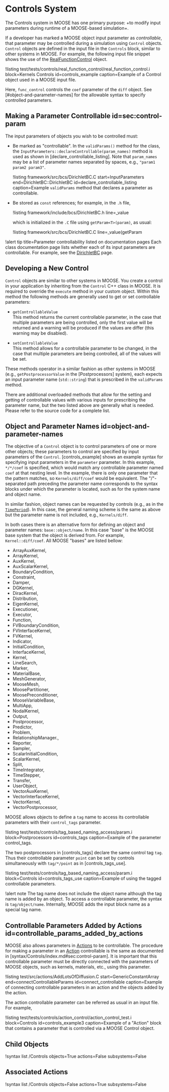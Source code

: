 # Controls System

The Controls system in MOOSE has one primary purpose: +to modify input parameters during runtime
of a MOOSE-based simulation+.

If a developer has marked a MOOSE object input parameter as *controllable*, that
parameter may be controlled during a simulation using `Control` objects.
`Control` objects are defined in the input file in the `Controls` block, similar to other systems
in MOOSE. For example, the following input file snippet shows the use of the
[RealFunctionControl](/RealFunctionControl.md) object.

!listing test/tests/controls/real_function_control/real_function_control.i
         block=Kernels Controls
         id=controls_example
         caption=Example of a Control object used in a MOOSE input file.

Here, `func_control` controls the `coef` parameter of the `diff` object. See
[#object-and-parameter-names] for the allowable syntax to specify controlled
parameters.

## Making a Parameter Controllable id=sec:control-param

The input parameters of objects you wish to be controlled must:

- Be marked as "controllable". In the `validParams()` method for the class,
  the `InputParameters::declareControllable(param_names)` method is used as
  shown in [declare_controllable_listing]. Note that `param_names` may be a
  list of parameter names separated by spaces, e.g., `"param1 param2 param3"`.

  !listing framework/src/bcs/DirichletBC.C
          start=InputParameters
          end=DirichletBC::DirichletBC
          id=declare_controllable_listing
          caption=Example `validParams` method that declares a parameter as controllable.
- Be stored as `const` references; for example, in the `.h` file,

  !listing framework/include/bcs/DirichletBC.h line=_value

  which is initialized in the `.C` file using `getParam<T>(param)`, as usual:

  !listing framework/src/bcs/DirichletBC.C line=_value(getParam

!alert tip title=Parameter controllability listed on documentation pages
Each class documentation page lists whether each of its input parameters are controllable.
For example, see the [DirichletBC](source/bcs/DirichletBC.md#input-parameters) page.

## Developing a New Control

`Control` objects are similar to other systems in MOOSE. You create a control in your application
by inheriting from the `Control` C++ class in MOOSE. It is required to override the `execute`
method in your custom object. Within this method the following methods are generally used to get
or set controllable parameters:

- `getControllableValue` <br>
  This method returns the current controllable parameter, in the case that multiple parameters are
  being controlled, only the first value will be returned and a warning will be produced if the
  values are differ (this warning may be disabled).

- `setControllableValue` <br>
  This method allows for a controllable parameter to be changed, in the case that multiple
  parameters are being controlled, all of the values will be set.

These methods operator in a similar fashion as
other systems in MOOSE (e.g., `getPostprocessorValue` in the [Postprocessors] system), each
expects an input parameter name (`std::string`) that is prescribed in the `validParams` method.

There are additional overloaded methods that allow for the setting and getting of controllable values
with various inputs for prescribing the parameter name, but the two listed above are generally
what is needed.  Please refer to the source code for a complete list.

## Object and Parameter Names id=object-and-parameter-names

The objective of a `Control` object is to control parameters of one or more other
objects; these parameters to control are specified by input parameters of the `Control`.
[controls_example] shows an example syntax for specifying input parameters in the
`parameter` parameter. In this example, `*/*/coef` is specified, which would
match any controllable parameter named `coef` at that nesting level. In the example, there
is only one parameter that the pattern matches, so `Kernels/diff/coef` would
be equivalent. The "/"-separated path preceding the parameter name corresponds
to the syntax blocks under which the parameter is located, such as for the system name and object name.

In similar fashion, object names can be requested by controls (e.g., as in the
[`TimePeriod`](/TimePeriod.md)). In this case, the general naming scheme is the same
as above but the parameter name is not included, e.g., `Kernels/diff`.

In both cases there is an alternative form for defining an object and parameter names:
`base::object/name`. In this case "base" is the MOOSE base system that the object is derived from.
For example, `Kernel::diff/coef`. All MOOSE "bases" are listed bellow:

- ArrayAuxKernel,
- ArrayKernel,
- AuxKernel,
- AuxScalarKernel,
- BoundaryCondition,
- Constraint,
- Damper,
- DGKernel,
- DiracKernel,
- Distribution,
- EigenKernel,
- Executioner,
- Executor,
- Function,
- FVBoundaryCondition,
- FVInterfaceKernel,
- FVKernel,
- Indicator,
- InitialCondition,
- InterfaceKernel,
- Kernel,
- LineSearch,
- Marker,
- MaterialBase,
- MeshGenerator,
- MooseMesh,
- MoosePartitioner,
- MoosePreconditioner,
- MooseVariableBase,
- MultiApp,
- NodalKernel,
- Output,
- Postprocessor,
- Predictor,
- Problem,
- RelationshipManager.,
- Reporter,
- Sampler,
- ScalarInitialCondition,
- ScalarKernel,
- Split,
- TimeIntegrator,
- TimeStepper,
- Transfer,
- UserObject,
- VectorAuxKernel,
- VectorInterfaceKernel,
- VectorKernel,
- VectorPostprocessor,

MOOSE allows objects to define a `tag` name to access its controllable parameters with their `control_tags` parameter.

!listing test/tests/controls/tag_based_naming_access/param.i
         block=Postprocessors
         id=controls_tags
         caption=Example of the parameter control_tags.

The two postprocessors in [controls_tags] declare the same control tag `tag`.
Thus their controllable parameter `point` can be set by controls simultaneously with `tag/*/point` as in [controls_tags_use].

!listing test/tests/controls/tag_based_naming_access/param.i
         block=Controls
         id=controls_tags_use
         caption=Example of using the tagged controllable parameters.

!alert note
The tag name does not include the object name although the tag name is added by an object.
To access a controllable parameter, the syntax is `tag/object/name`.
Internally, MOOSE adds the input block name as a special tag name.

## Controllable Parameters Added by Actions id=controllable_params_added_by_actions

MOOSE also allows parameters in [Actions](Action.md) to be controllable.
The procedure for making a parameter in an [Action](Action.md) controllable is the same as documented in [syntax/Controls/index.md#sec:control-param].
It is important that this controllable parameter must be directly connected with the parameters of MOOSE objects, such as kernels, materials, etc., using this parameter.

!listing test/src/actions/AddLotsOfDiffusion.C
         start=GenericConstantArray
         end=connectControllableParams
         id=connect_controllable
         caption=Example of connecting controllable parameters in an action and the objects added by the action.

The action controllable parameter can be referred as usual in an input file. For example,

!listing test/tests/controls/action_control/action_control_test.i
         block=Controls
         id=controls_example3
         caption=Example of a "Action" block that contains a parameter that is controlled via a
                 MOOSE Control object.

## Child Objects

!syntax list /Controls objects=True actions=False subsystems=False

## Associated Actions

!syntax list /Controls objects=False actions=True subsystems=False
